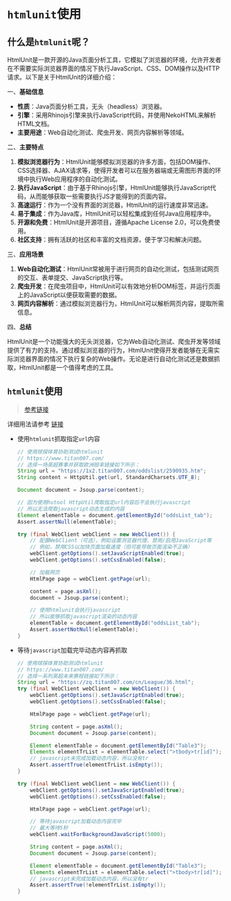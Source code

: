 # `htmlunit`使用

## 什么是`htmlunit`呢？

HtmlUnit是一款开源的Java页面分析工具，它模拟了浏览器的环境，允许开发者在不需要实际浏览器界面的情况下执行JavaScript、CSS、DOM操作以及HTTP请求。以下是关于HtmlUnit的详细介绍：

一、**基础信息**

- **性质**：Java页面分析工具，无头（headless）浏览器。
- **引擎**：采用Rhinojs引擎来执行JavaScript代码，并使用NekoHTML来解析HTML文档。
- **主要用途**：Web自动化测试、爬虫开发、网页内容解析等领域。

二、**主要特点**

1. **模拟浏览器行为**：HtmlUnit能够模拟浏览器的许多方面，包括DOM操作、CSS选择器、AJAX请求等，使得开发者可以在服务器端或无需图形界面的环境中执行Web应用程序的自动化测试。
2. **执行JavaScript**：由于基于Rhinojs引擎，HtmlUnit能够执行JavaScript代码，从而能够获取一些需要执行JS才能得到的页面内容。
3. **高速运行**：作为一个没有界面的浏览器，HtmlUnit的运行速度非常迅速。
4. **易于集成**：作为Java库，HtmlUnit可以轻松集成到任何Java应用程序中。
5. **开源和免费**：HtmlUnit是开源项目，遵循Apache License 2.0，可以免费使用。
6. **社区支持**：拥有活跃的社区和丰富的文档资源，便于学习和解决问题。

三、**应用场景**

1. **Web自动化测试**：HtmlUnit常被用于进行网页的自动化测试，包括测试网页的交互、表单提交、JavaScript执行等。
2. **爬虫开发**：在爬虫项目中，HtmlUnit可以有效地分析DOM标签，并运行页面上的JavaScript以便获取需要的数据。
3. **网页内容解析**：通过模拟浏览器行为，HtmlUnit可以解析网页内容，提取所需信息。

四、**总结**

HtmlUnit是一个功能强大的无头浏览器，它为Web自动化测试、爬虫开发等领域提供了有力的支持。通过模拟浏览器的行为，HtmlUnit使得开发者能够在无需实际浏览器界面的情况下执行复杂的Web操作。无论是进行自动化测试还是数据抓取，HtmlUnit都是一个值得考虑的工具。



## `htmlunit`使用

>[参考链接](https://www.scrapingbee.com/blog/getting-started-with-htmlunit/)

详细用法请参考 [链接](https://gitee.com/dexterleslie/demonstration/tree/master/demo-java/demo-library/demo-htmlunit)

- 使用`htmlunit`抓取指定`url`内容

  ```java
  // 使用球探体育协助测试htmlunit
  // https://www.titan007.com/
  // 选择一场英超赛事并获取欧洲赔率链接如下所示：
  String url = "https://1x2.titan007.com/oddslist/2590935.htm";
  String content = HttpUtil.get(url, StandardCharsets.UTF_8);
  
  Document document = Jsoup.parse(content);
  
  // 因为使用hutool HttpUtil爬取指定url内容后不会执行javascript
  // 所以无法爬取javascript动态生成的内容
  Element elementTable = document.getElementById("oddsList_tab");
  Assert.assertNull(elementTable);
  
  try (final WebClient webClient = new WebClient()) {
      // 配置WebClient（可选），例如设置浏览器代理、禁用/启用JavaScript等
      // 例如，禁用CSS以加快页面加载速度（但可能导致页面渲染不正确）
      webClient.getOptions().setJavaScriptEnabled(true);
      webClient.getOptions().setCssEnabled(false);
  
      // 加载网页
      HtmlPage page = webClient.getPage(url);
  
      content = page.asXml();
      document = Jsoup.parse(content);
  
      // 使用htmlunit会执行javascript
      // 所以能够抓取javascript渲染的动态内容
      elementTable = document.getElementById("oddsList_tab");
      Assert.assertNotNull(elementTable);
  }
  ```

- 等待`javascript`加载完毕动态内容再抓取

  ```java
  // 使用球探体育协助测试htmlunit
  // https://www.titan007.com/
  // 选择一系列英超未来赛程链接如下所示：
  String url = "https://zq.titan007.com/cn/League/36.html";
  try (final WebClient webClient = new WebClient()) {
      webClient.getOptions().setJavaScriptEnabled(true);
      webClient.getOptions().setCssEnabled(false);
  
      HtmlPage page = webClient.getPage(url);
  
      String content = page.asXml();
      Document document = Jsoup.parse(content);
  
      Element elementTable = document.getElementById("Table3");
      Elements elementTrList = elementTable.select(">tbody>tr[id]");
      // javascript未完成加载动态内容，所以没有tr
      Assert.assertTrue(elementTrList.isEmpty());
  }
  
  try (final WebClient webClient = new WebClient()) {
      webClient.getOptions().setJavaScriptEnabled(true);
      webClient.getOptions().setCssEnabled(false);
  
      HtmlPage page = webClient.getPage(url);
  
      // 等待javascript加载动态内容完毕
      // 最大等待5秒
      webClient.waitForBackgroundJavaScript(5000);
  
      String content = page.asXml();
      Document document = Jsoup.parse(content);
  
      Element elementTable = document.getElementById("Table3");
      Elements elementTrList = elementTable.select(">tbody>tr[id]");
      // javascript未完成加载动态内容，所以没有tr
      Assert.assertTrue(!elementTrList.isEmpty());
  }
  ```

  